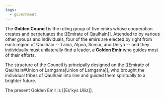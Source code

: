 ```yaml
---
tags:
  - government
---
```


The **Golden Council** is the ruling group of five emirs whose cooperation creates and perpetuates the [[Emirate of Qaulhain]]. Attended to by various other groups and individuals, four of the emirs are elected by right from each region of Qaulhain -- Laina, Alpoa, Somar, and Derya -- and they individually must unilaterally find a leader, a **Golden Emir** who guides most of their efforts.

The structure of the Council is principally designed on the [[Emirate of Qaulhain#Union of Lamgama|Union of Lamgama]], who brought the individual tribes of Qaulhain into line and guided them spiritually to a brighter future.

The present Golden Emir is [[Es'kys Uliiz]].
